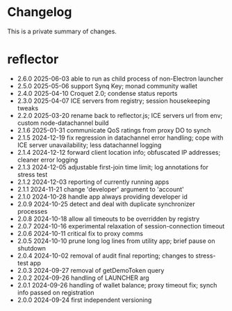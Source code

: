# Changelog

This is a private summary of changes.

# reflector

* 2.6.0 2025-06-03 able to run as child process of non-Electron launcher
* 2.5.0 2025-05-06 support Synq Key; monad community wallet
* 2.4.0 2025-04-10 Croquet 2.0; condense status reports
* 2.3.0 2025-04-07 ICE servers from registry; session housekeeping tweaks
* 2.2.0 2025-03-20 rename back to reflector.js; ICE servers url from env; custom node-datachannel build
* 2.1.6 2025-01-31 communicate QoS ratings from proxy DO to synch
* 2.1.5 2024-12-19 fix regression in datachannel error handling; cope with ICE server unavailability; less datachannel logging
* 2.1.4 2024-12-12 forward client location info; obfuscated IP addresses; cleaner error logging
* 2.1.3 2024-12-05 adjustable first-join time limit; log annotations for stress test
* 2.1.2 2024-12-03 reporting of currently running apps
* 2.1.1 2024-11-21 change 'developer' argument to 'account'
* 2.1.0 2024-10-28 handle app always providing developer id
* 2.0.9 2024-10-25 detect and deal with duplicate synchronizer processes
* 2.0.8 2024-10-18 allow all timeouts to be overridden by registry
* 2.0.7 2024-10-16 experimental relaxation of session-connection timeout
* 2.0.6 2024-10-11 critical fix to proxy comms
* 2.0.5 2024-10-10 prune long log lines from utility app; brief pause on shutdown
* 2.0.4 2024-10-02 removal of audit final reporting; changes to stress-test app
* 2.0.3 2024-09-27 removal of getDemoToken query
* 2.0.2 2024-09-26 handling of LAUNCHER arg
* 2.0.1 2024-09-26 handling of wallet balance; proxy timeout fix; synch info passed on registration
* 2.0.0 2024-09-24 first independent versioning
